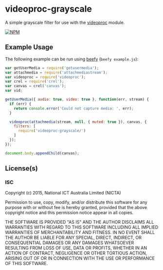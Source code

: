 # videoproc-grayscale

A simple grayscale filter for use with the
[videoproc](https://github.com/DamonOehlman/videoproc) module.


[![NPM](https://nodei.co/npm/videoproc-grayscale.png)](https://nodei.co/npm/videoproc-grayscale/)



## Example Usage

The following example can be run using
[beefy](https://github.com/chrisdickinson/beefy) (`beefy example.js`):

```js
var getUserMedia = require('getusermedia');
var attachmedia = require('attachmediastream');
var videoproc = require('videoproc');
var crel = require('crel');
var canvas = crel('canvas');
var vid;

getUserMedia({ audio: true, video: true }, function(err, stream) {
  if (err) {
    return console.error('Could not capture media: ', err);
  }

  videoproc(attachmedia(stream, null, { muted: true }), canvas, {
    filters: [
      require('videoproc-grayscale/')
    ]
  });
});

document.body.appendChild(canvas);

```

## License(s)

### ISC

Copyright (c) 2015, National ICT Australia Limited (NICTA)

Permission to use, copy, modify, and/or distribute this software for any
purpose with or without fee is hereby granted, provided that the above
copyright notice and this permission notice appear in all copies.

THE SOFTWARE IS PROVIDED "AS IS" AND THE AUTHOR DISCLAIMS ALL WARRANTIES WITH
REGARD TO THIS SOFTWARE INCLUDING ALL IMPLIED WARRANTIES OF MERCHANTABILITY
AND FITNESS. IN NO EVENT SHALL THE AUTHOR BE LIABLE FOR ANY SPECIAL, DIRECT,
INDIRECT, OR CONSEQUENTIAL DAMAGES OR ANY DAMAGES WHATSOEVER RESULTING FROM
LOSS OF USE, DATA OR PROFITS, WHETHER IN AN ACTION OF CONTRACT, NEGLIGENCE OR
OTHER TORTIOUS ACTION, ARISING OUT OF OR IN CONNECTION WITH THE USE OR
PERFORMANCE OF THIS SOFTWARE.
